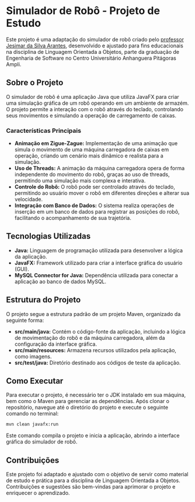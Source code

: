 # Simulador de Robô - Projeto de Estudo

Este projeto é uma adaptação do simulador de robô criado pelo [professor Jesimar da Silva Arantes](https://github.com/jesimar), desenvolvido e ajustado para fins educacionais na disciplina de Linguagem Orientada a Objetos, parte da graduação de Engenharia de Software no Centro Universitário Anhanguera Pitágoras Ampli.

## Sobre o Projeto

O simulador de robô é uma aplicação Java que utiliza JavaFX para criar uma simulação gráfica de um robô operando em um ambiente de armazém. O projeto permite a interação com o robô através do teclado, controlando seus movimentos e simulando a operação de carregamento de caixas.

### Características Principais

- **Animação em Zigue-Zague:** Implementação de uma animação que simula o movimento de uma máquina carregadora de caixas em operação, criando um cenário mais dinâmico e realista para a simulação.
- **Uso de Threads:** A animação da máquina carregadora opera de forma independente do movimento do robô, graças ao uso de threads, permitindo uma simulação mais complexa e interativa.
- **Controle do Robô:** O robô pode ser controlado através do teclado, permitindo ao usuário mover o robô em diferentes direções e alterar sua velocidade.
- **Integração com Banco de Dados:** O sistema realiza operações de inserção em um banco de dados para registrar as posições do robô, facilitando o acompanhamento de sua trajetória.

## Tecnologias Utilizadas

- **Java:** Linguagem de programação utilizada para desenvolver a lógica da aplicação.
- **JavaFX:** Framework utilizado para criar a interface gráfica do usuário (GUI).
- **MySQL Connector for Java:** Dependência utilizada para conectar a aplicação ao banco de dados MySQL.

## Estrutura do Projeto

O projeto segue a estrutura padrão de um projeto Maven, organizado da seguinte forma:

- **src/main/java:** Contém o código-fonte da aplicação, incluindo a lógica de movimentação do robô e da máquina carregadora, além da configuração da interface gráfica.
- **src/main/resources:** Armazena recursos utilizados pela aplicação, como imagens.
- **src/test/java:** Diretório destinado aos códigos de teste da aplicação.

## Como Executar

Para executar o projeto, é necessário ter o JDK instalado em sua máquina, bem como o Maven para gerenciar as dependências. Após clonar o repositório, navegue até o diretório do projeto e execute o seguinte comando no terminal:

```bash
mvn clean javafx:run
```

Este comando compila o projeto e inicia a aplicação, abrindo a interface gráfica do simulador de robô.

## Contribuições

Este projeto foi adaptado e ajustado com o objetivo de servir como material de estudo e prática para a disciplina de Linguagem Orientada a Objetos. Contribuições e sugestões são bem-vindas para aprimorar o projeto e enriquecer o aprendizado.
